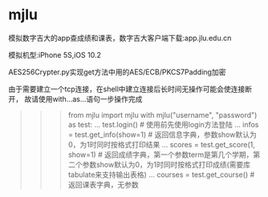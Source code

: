# mjlu

模拟数字吉大的app查成绩和课表，数字吉大客户端下载:app.jlu.edu.cn

模拟机型:iPhone 5S,iOS 10.2

AES256Crypter.py实现get方法中用的AES/ECB/PKCS7Padding加密

由于需要建立一个tcp连接，在shell中建立连接后长时间无操作可能会使连接断开，
故请使用with...as...语句一步操作完成

>>> from mjlu import mjlu
>>> with mjlu("username", "password") as test:
...     test.login()                           # 使用前先使用login方法登陆
...     infos = test.get_info(show=1)          # 返回信息字典，参数show默认为0，为1时同时按格式打印结果
...     scores = test.get_score(1, show=1)     # 返回成绩字典，第一个参数term是第几个学期，第二个参数show默认为0，为1时同时按格式打印成绩(需要库tabulate来支持输出表格)
...     courses = test.get_course()            # 返回课表字典，无参数